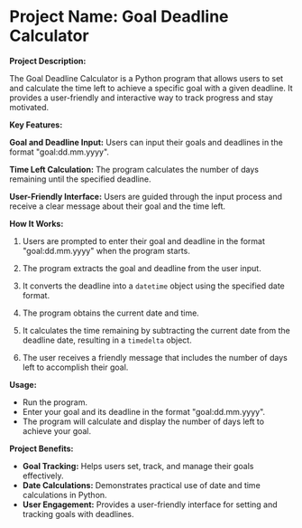 # **Project Name: Goal Deadline Calculator**

**Project Description:**

The Goal Deadline Calculator is a Python program that allows users to set and calculate the time left to achieve a specific goal with a given deadline. It provides a user-friendly and interactive way to track progress and stay motivated.

**Key Features:**

**Goal and Deadline Input:** Users can input their goals and deadlines in the format "goal:dd.mm.yyyy".

**Time Left Calculation:** The program calculates the number of days remaining until the specified deadline.

**User-Friendly Interface:** Users are guided through the input process and receive a clear message about their goal and the time left.

**How It Works:**

1. Users are prompted to enter their goal and deadline in the format "goal:dd.mm.yyyy" when the program starts.

2. The program extracts the goal and deadline from the user input.

3. It converts the deadline into a `datetime` object using the specified date format.

4. The program obtains the current date and time.

5. It calculates the time remaining by subtracting the current date from the deadline date, resulting in a `timedelta` object.

6. The user receives a friendly message that includes the number of days left to accomplish their goal.

**Usage:**

- Run the program.
- Enter your goal and its deadline in the format "goal:dd.mm.yyyy".
- The program will calculate and display the number of days left to achieve your goal.

**Project Benefits:**

- **Goal Tracking:** Helps users set, track, and manage their goals effectively.
- **Date Calculations:** Demonstrates practical use of date and time calculations in Python.
- **User Engagement:** Provides a user-friendly interface for setting and tracking goals with deadlines.
